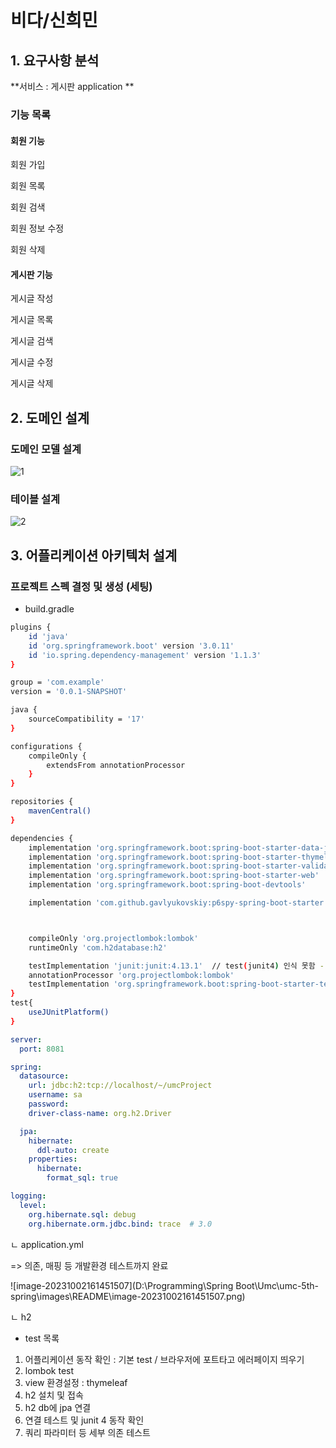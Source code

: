 # 비다/신희민





## 1. 요구사항 분석



**서비스 : 게시판 application **







### 기능 목록 

#### 회원 기능 

회원 가입 

회원 목록 

회원 검색 

회원 정보 수정 

회원 삭제 



#### 게시판 기능 

게시글 작성 

게시글 목록 

게시글 검색 

게시글 수정

게시글 삭제 



### 



## 2. 도메인 설계 



### 도메인 모델 설계

![1](https://github.com/5th-UMC-HUFS/umc-5th-spring/assets/132312673/93a920f4-9afe-424d-a228-7e0d00e65d01)

### 테이블 설계 

![2](https://github.com/5th-UMC-HUFS/umc-5th-spring/assets/132312673/40f72e74-4ffa-45d7-99d9-67066cf58198)

 











## 3. 어플리케이션 아키텍처 설계 



### 프로젝트 스펙 결정 및 생성 (세팅)

* build.gradle

```bash
plugins {
    id 'java'
    id 'org.springframework.boot' version '3.0.11'
    id 'io.spring.dependency-management' version '1.1.3'
}

group = 'com.example'
version = '0.0.1-SNAPSHOT'

java {
    sourceCompatibility = '17'
}

configurations {
    compileOnly {
        extendsFrom annotationProcessor
    }
}

repositories {
    mavenCentral()
}

dependencies {
    implementation 'org.springframework.boot:spring-boot-starter-data-jpa'
    implementation 'org.springframework.boot:spring-boot-starter-thymeleaf'
    implementation 'org.springframework.boot:spring-boot-starter-validation'
    implementation 'org.springframework.boot:spring-boot-starter-web'
    implementation 'org.springframework.boot:spring-boot-devtools'

    implementation 'com.github.gavlyukovskiy:p6spy-spring-boot-starter:1.9.0' // 3.0 ~



    compileOnly 'org.projectlombok:lombok'
    runtimeOnly 'com.h2database:h2'

    testImplementation 'junit:junit:4.13.1'  // test(junit4) 인식 못함 --> 이거 의존 추가해주면됨
    annotationProcessor 'org.projectlombok:lombok'
    testImplementation 'org.springframework.boot:spring-boot-starter-test'
}
test{
    useJUnitPlatform()
}
```

```yaml
server:
  port: 8081

spring:
  datasource:
    url: jdbc:h2:tcp://localhost/~/umcProject
    username: sa
    password:
    driver-class-name: org.h2.Driver

  jpa:
    hibernate:
      ddl-auto: create
    properties:
      hibernate:
        format_sql: true

logging:
  level:
    org.hibernate.sql: debug
    org.hibernate.orm.jdbc.bind: trace  # 3.0


```

ㄴ application.yml 

=> 의존, 매핑 등 개발환경 테스트까지 완료 

![image-20231002161451507](D:\Programming\Spring Boot\Umc\umc-5th-spring\images\README\image-20231002161451507.png)

ㄴ h2 



* test 목록 

1. 어플리케이션 동작 확인 : 기본 test / 브라우저에 포트타고 에러페이지 띄우기 
2. lombok test 
3. view 환경설정 : thymeleaf
4. h2 설치 및 접속 
5. h2 db에 jpa 연결 
6. 연결 테스트 및 junit 4 동작 확인 
7. 쿼리 파라미터 등 세부 의존 테스트 
